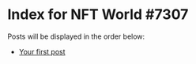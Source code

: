 # Index for NFT World #7307
Posts will be displayed in the order below:

- [Your first post](./001-first.md)

